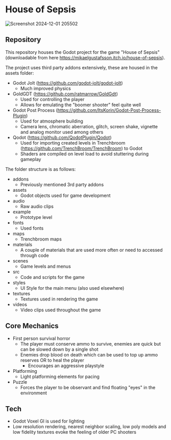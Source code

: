 # House of Sepsis
![Screenshot 2024-12-01 205502](https://github.com/user-attachments/assets/915a1b0f-05a5-4a34-b15f-7b662edc7681)

## Repository
This repository houses the Godot project for the game "House of Sepsis" (downloadable from here https://mikaelgustafsson.itch.io/house-of-sepsis).

The project uses third party addons extensively, these are housed in the assets folder:
- Godot Jolt (https://github.com/godot-jolt/godot-jolt)
    - Much improved physics
- GoldGDT (https://github.com/ratmarrow/GoldGdt)
    - Used for controlling the player
    - Allows for emulating the "boomer shooter" feel quite well
- Godot Post Process (https://github.com/ItsKorin/Godot-Post-Process-Plugin)
    - Used for atmosphere building
    - Camera lens, chromatic aberration, glitch, screen shake, vignette and analog monitor used among others
- Qodot (https://github.com/QodotPlugin/Qodot)
    - Used for importing created levels in Trenchbroom (https://github.com/TrenchBroom/TrenchBroom) to Godot
    - Shaders are compiled on level load to avoid stuttering during gameplay

The folder structure is as follows:
- addons
    - Previously mentioned 3rd party addons
- assets
    - Godot objects used for game development
- audio
  - Raw audio clips
- example
  - Prototype level
- fonts
  - Used fonts
- maps
  - Trenchbroom maps
- materials
    - A couple of materials that are used more often or need to accessed through code
- scenes
    - Game levels and menus
- src
    - Code and scripts for the game
- styles
    - UI Style for the main menu (also used elsewhere)
- textures
    - Textures used in rendering the game
- videos
  - Video clips used throughout the game

## Core Mechanics
- First person survival horror
  - The player must conserve ammo to survive, enemies are quick but can be slowed down by a single shot
  - Enemies drop blood on death which can be used to top up ammo reserves OR to heal the player
    - Encourages an aggressive playstyle
- Platforming
  - Light platforming elements for pacing
- Puzzle
  - Forces the player to be observant and find floating "eyes" in the environment

## Tech
- Godot Voxel GI is used for lighting
- Low resolution rendering, nearest neighbor scaling, low poly models and low fidelity textures evoke the feeling of older PC shooters
